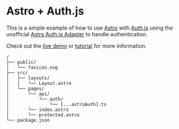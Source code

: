 # Astro + Auth.js

This is a simple example of how to use [Astro](https://astro.build) with [Auth.js](https://authjs.dev) using the unofficial [Astro Auth.js Adapter](https://npmjs.com/package/auth-astro) to handle authentication.

Check out the [live demo](https://auth-astro-example.vercel.app) or [tutorial](https://blog.otterlord.dev/post/authjs-astro) for more information.

```
/
├── public/
│   └── favicon.svg
├── src/
│   ├── layouts/
│   │   └── Layout.astro
│   └── pages/
│       └── api/
│           └── auth/
│               └── [...astroAuth].ts
│       └── index.astro
│       └── protected.astro
└── package.json
```
